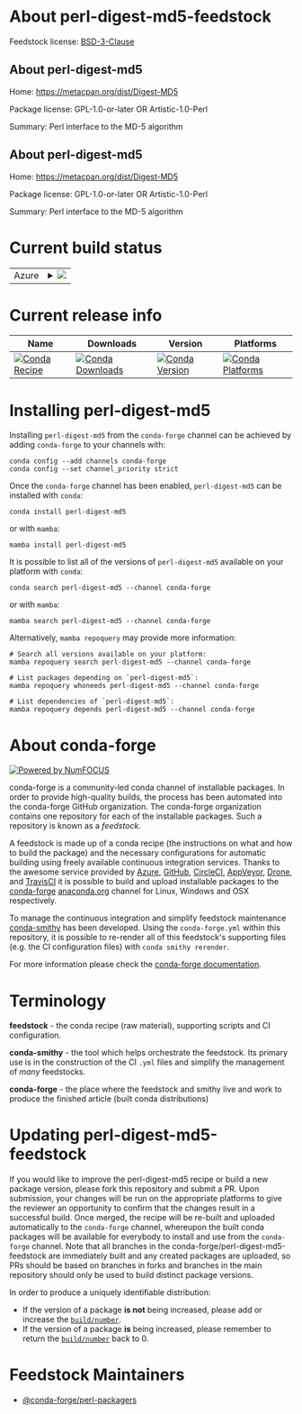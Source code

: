 About perl-digest-md5-feedstock
===============================

Feedstock license: [BSD-3-Clause](https://github.com/conda-forge/perl-digest-md5-feedstock/blob/main/LICENSE.txt)


About perl-digest-md5
---------------------

Home: https://metacpan.org/dist/Digest-MD5

Package license: GPL-1.0-or-later OR Artistic-1.0-Perl

Summary: Perl interface to the MD-5 algorithm

About perl-digest-md5
---------------------

Home: https://metacpan.org/dist/Digest-MD5

Package license: GPL-1.0-or-later OR Artistic-1.0-Perl

Summary: Perl interface to the MD-5 algorithm

Current build status
====================


<table>
    
  <tr>
    <td>Azure</td>
    <td>
      <details>
        <summary>
          <a href="https://dev.azure.com/conda-forge/feedstock-builds/_build/latest?definitionId=17440&branchName=main">
            <img src="https://dev.azure.com/conda-forge/feedstock-builds/_apis/build/status/perl-digest-md5-feedstock?branchName=main">
          </a>
        </summary>
        <table>
          <thead><tr><th>Variant</th><th>Status</th></tr></thead>
          <tbody><tr>
              <td>linux_64</td>
              <td>
                <a href="https://dev.azure.com/conda-forge/feedstock-builds/_build/latest?definitionId=17440&branchName=main">
                  <img src="https://dev.azure.com/conda-forge/feedstock-builds/_apis/build/status/perl-digest-md5-feedstock?branchName=main&jobName=linux&configuration=linux%20linux_64_" alt="variant">
                </a>
              </td>
            </tr><tr>
              <td>linux_aarch64</td>
              <td>
                <a href="https://dev.azure.com/conda-forge/feedstock-builds/_build/latest?definitionId=17440&branchName=main">
                  <img src="https://dev.azure.com/conda-forge/feedstock-builds/_apis/build/status/perl-digest-md5-feedstock?branchName=main&jobName=linux&configuration=linux%20linux_aarch64_" alt="variant">
                </a>
              </td>
            </tr><tr>
              <td>linux_ppc64le</td>
              <td>
                <a href="https://dev.azure.com/conda-forge/feedstock-builds/_build/latest?definitionId=17440&branchName=main">
                  <img src="https://dev.azure.com/conda-forge/feedstock-builds/_apis/build/status/perl-digest-md5-feedstock?branchName=main&jobName=linux&configuration=linux%20linux_ppc64le_" alt="variant">
                </a>
              </td>
            </tr><tr>
              <td>osx_64</td>
              <td>
                <a href="https://dev.azure.com/conda-forge/feedstock-builds/_build/latest?definitionId=17440&branchName=main">
                  <img src="https://dev.azure.com/conda-forge/feedstock-builds/_apis/build/status/perl-digest-md5-feedstock?branchName=main&jobName=osx&configuration=osx%20osx_64_" alt="variant">
                </a>
              </td>
            </tr><tr>
              <td>osx_arm64</td>
              <td>
                <a href="https://dev.azure.com/conda-forge/feedstock-builds/_build/latest?definitionId=17440&branchName=main">
                  <img src="https://dev.azure.com/conda-forge/feedstock-builds/_apis/build/status/perl-digest-md5-feedstock?branchName=main&jobName=osx&configuration=osx%20osx_arm64_" alt="variant">
                </a>
              </td>
            </tr>
          </tbody>
        </table>
      </details>
    </td>
  </tr>
</table>

Current release info
====================

| Name | Downloads | Version | Platforms |
| --- | --- | --- | --- |
| [![Conda Recipe](https://img.shields.io/badge/recipe-perl--digest--md5-green.svg)](https://anaconda.org/conda-forge/perl-digest-md5) | [![Conda Downloads](https://img.shields.io/conda/dn/conda-forge/perl-digest-md5.svg)](https://anaconda.org/conda-forge/perl-digest-md5) | [![Conda Version](https://img.shields.io/conda/vn/conda-forge/perl-digest-md5.svg)](https://anaconda.org/conda-forge/perl-digest-md5) | [![Conda Platforms](https://img.shields.io/conda/pn/conda-forge/perl-digest-md5.svg)](https://anaconda.org/conda-forge/perl-digest-md5) |

Installing perl-digest-md5
==========================

Installing `perl-digest-md5` from the `conda-forge` channel can be achieved by adding `conda-forge` to your channels with:

```
conda config --add channels conda-forge
conda config --set channel_priority strict
```

Once the `conda-forge` channel has been enabled, `perl-digest-md5` can be installed with `conda`:

```
conda install perl-digest-md5
```

or with `mamba`:

```
mamba install perl-digest-md5
```

It is possible to list all of the versions of `perl-digest-md5` available on your platform with `conda`:

```
conda search perl-digest-md5 --channel conda-forge
```

or with `mamba`:

```
mamba search perl-digest-md5 --channel conda-forge
```

Alternatively, `mamba repoquery` may provide more information:

```
# Search all versions available on your platform:
mamba repoquery search perl-digest-md5 --channel conda-forge

# List packages depending on `perl-digest-md5`:
mamba repoquery whoneeds perl-digest-md5 --channel conda-forge

# List dependencies of `perl-digest-md5`:
mamba repoquery depends perl-digest-md5 --channel conda-forge
```


About conda-forge
=================

[![Powered by
NumFOCUS](https://img.shields.io/badge/powered%20by-NumFOCUS-orange.svg?style=flat&colorA=E1523D&colorB=007D8A)](https://numfocus.org)

conda-forge is a community-led conda channel of installable packages.
In order to provide high-quality builds, the process has been automated into the
conda-forge GitHub organization. The conda-forge organization contains one repository
for each of the installable packages. Such a repository is known as a *feedstock*.

A feedstock is made up of a conda recipe (the instructions on what and how to build
the package) and the necessary configurations for automatic building using freely
available continuous integration services. Thanks to the awesome service provided by
[Azure](https://azure.microsoft.com/en-us/services/devops/), [GitHub](https://github.com/),
[CircleCI](https://circleci.com/), [AppVeyor](https://www.appveyor.com/),
[Drone](https://cloud.drone.io/welcome), and [TravisCI](https://travis-ci.com/)
it is possible to build and upload installable packages to the
[conda-forge](https://anaconda.org/conda-forge) [anaconda.org](https://anaconda.org/)
channel for Linux, Windows and OSX respectively.

To manage the continuous integration and simplify feedstock maintenance
[conda-smithy](https://github.com/conda-forge/conda-smithy) has been developed.
Using the ``conda-forge.yml`` within this repository, it is possible to re-render all of
this feedstock's supporting files (e.g. the CI configuration files) with ``conda smithy rerender``.

For more information please check the [conda-forge documentation](https://conda-forge.org/docs/).

Terminology
===========

**feedstock** - the conda recipe (raw material), supporting scripts and CI configuration.

**conda-smithy** - the tool which helps orchestrate the feedstock.
                   Its primary use is in the construction of the CI ``.yml`` files
                   and simplify the management of *many* feedstocks.

**conda-forge** - the place where the feedstock and smithy live and work to
                  produce the finished article (built conda distributions)


Updating perl-digest-md5-feedstock
==================================

If you would like to improve the perl-digest-md5 recipe or build a new
package version, please fork this repository and submit a PR. Upon submission,
your changes will be run on the appropriate platforms to give the reviewer an
opportunity to confirm that the changes result in a successful build. Once
merged, the recipe will be re-built and uploaded automatically to the
`conda-forge` channel, whereupon the built conda packages will be available for
everybody to install and use from the `conda-forge` channel.
Note that all branches in the conda-forge/perl-digest-md5-feedstock are
immediately built and any created packages are uploaded, so PRs should be based
on branches in forks and branches in the main repository should only be used to
build distinct package versions.

In order to produce a uniquely identifiable distribution:
 * If the version of a package **is not** being increased, please add or increase
   the [``build/number``](https://docs.conda.io/projects/conda-build/en/latest/resources/define-metadata.html#build-number-and-string).
 * If the version of a package **is** being increased, please remember to return
   the [``build/number``](https://docs.conda.io/projects/conda-build/en/latest/resources/define-metadata.html#build-number-and-string)
   back to 0.

Feedstock Maintainers
=====================

* [@conda-forge/perl-packagers](https://github.com/orgs/conda-forge/teams/perl-packagers/)

